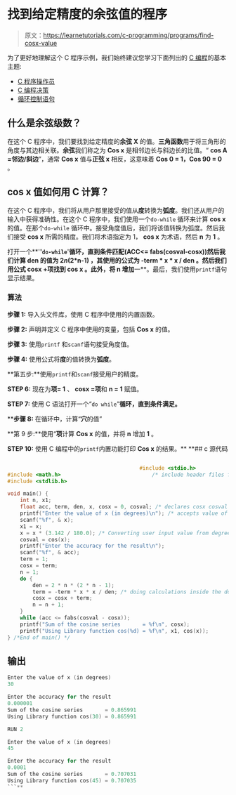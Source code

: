 # 找到给定精度的余弦值的程序

> 原文：<https://learnetutorials.com/c-programming/programs/find-cosx-value>

为了更好地理解这个 C 程序示例，我们始终建议您学习下面列出的 [C 编程](../ "C programming")的基本主题:

*   [C 程序操作员](../../c-programming/operators "C program tokens")
*   [C 编程决策](../../c-programming/decision-making-statements "C programming decision making")
*   [循环控制语句](../../c-programming/loop-control-statements)

## 什么是余弦级数？

在这个 C 程序中，我们要找到给定精度的**余弦 X** 的值。**三角函数**用于将三角形的角度与其边相关联。**余弦**我们称之为 **Cos x** 是相邻边长与斜边长的比值。“ **cos A =邻边/斜边**”，通常 **Cos x** 值与**正弦 x** 相反，这意味着 **Cos 0 = 1，Cos 90 = 0** 。

## cos x 值如何用 C 计算？

在这个 C 程序中，我们将从用户那里接受的值从**度**转换为**弧度**。我们还从用户的输入中获得准确性。在这个 C 程序中，我们使用一个`do-while` 循环来计算 **cos x** 的值。在那个`do-while` 循环中。接受角度值后，我们将该值转换为弧度。然后我们接受 **cos x** 所需的精度。我们将术语指定为 1， **cos x** 为术语，然后 **n** 为 **1** 。

打开一个**'**'`do-while`**'**循环，直到条件匹配(**ACC<= fabs(cosval-cosx)**)然后我们计算 **den** 的值为 **2*n*(2*n-1)** ，其使用的公式为 **-term * x * x / den** 。然后我们用公式 **cosx +项**找到 **cos x** 。此外，将 **n** 增加**一**。最后，我们使用`printf`语句显示结果。

### 算法

**步骤 1:** 导入头文件库，使用 C 程序中使用的内置函数。

**步骤 2:** 声明并定义 C 程序中使用的变量，包括 **Cos x** 的值。

**步骤 3:** 使用`printf` 和`scanf`语句接受角度值。

**步骤 4:** 使用公式将**度**的值转换为**弧度**。

**第五步:**使用`printf`和`scanf`接受用户的精度。

**STEP 6:** 现在为**项= 1** 、 **cosx =项**和 **n = 1** 赋值。

**STEP 7:** 使用 C 语法打开一个“`do while`”**循环，直到条件满足。**

 ****步骤 8:** 在循环中，计算“**穴**的值”

**第 9 步:**使用“**项**计算 **Cos x** 的值，并将 **n** 增加 **1** 。

**STEP 10:** 使用 C 编程中的`printf`内置功能打印 **Cos x** 的结果。**  **## c 源代码

```c

                                          #include <stdio.h>
#include <math.h>                             /* include header files for accessing libraries */
#include <stdlib.h>

void main() {
    int n, x1;
    float acc, term, den, x, cosx = 0, cosval; /* declares cosx cosval etc variables */
    printf("Enter the value of x (in degrees)\n"); /* accepts value of x in degree */
    scanf("%f", & x);
    x1 = x;
    x = x * (3.142 / 180.0); /* Converting user input value from degrees to radians*/
    cosval = cos(x);
    printf("Enter the accuracy for the result\n");
    scanf("%f", & acc);
    term = 1;
    cosx = term;
    n = 1;
    do {
        den = 2 * n * (2 * n - 1);
        term = -term * x * x / den; /* doing calculations inside the do while loop as same as sinx, please refer the sinx program for details */
        cosx = cosx + term;
        n = n + 1;
    }
    while (acc <= fabs(cosval - cosx));
    printf("Sum of the cosine series       = %f\n", cosx);
    printf("Using Library function cos(%d) = %f\n", x1, cos(x));
} /*End of main() */

```

## 输出

```c
Enter the value of x (in degrees)
30

Enter the accuracy for the result
0.000001
Sum of the cosine series       = 0.865991
Using Library function cos(30) = 0.865991

RUN 2

Enter the value of x (in degrees)
45

Enter the accuracy for the result
0.0001
Sum of the cosine series       = 0.707031
Using Library function cos(45) = 0.707035
```**